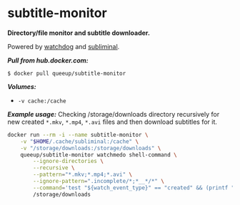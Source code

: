 
# subtitle-monitor

**Directory/file monitor and subtitle downloader.**

Powered by [watchdog](https://github.com/gorakhargosh/watchdog) and [subliminal](https://github.com/Diaoul/subliminal).



**_Pull from hub.docker.com:_**
```
$ docker pull queeup/subtitle-monitor
```

**_Volumes:_**
 - `-v cache:/cache`

**_Example usage:_** Checking /storage/downloads directory recursively for new created `*.mkv`, `*.mp4`, `*.avi` files and then download subtitles for it.
```bash
docker run --rm -i --name subtitle-monitor \
    -v "$HOME/.cache/subliminal:/cache" \
    -v "/storage/downloads:/storage/downloads" \
    queeup/subtitle-monitor watchmedo shell-command \
        --ignore-directories \
        --recursive \
        --pattern="*.mkv;*.mp4;*.avi" \
        --ignore-pattern=".incomplete/*;*__*/*" \
        --command='test "${watch_event_type}" == "created" && (printf "Checking subtitles for ${watch_src_path} video file\n"; subliminal --opensubtitles user password download -l tr -l en -l es -a 1w -p opensubtitles "${watch_src_path}")' \
        /storage/downloads
```

